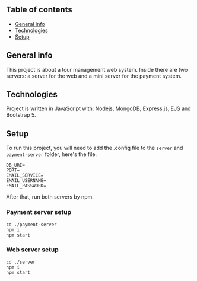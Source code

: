 ## Table of contents
* [General info](#general-info)
* [Technologies](#technologies)
* [Setup](#setup)

## General info
This project is about a tour management web system.
Inside there are two servers: a server for the web and a mini server for the payment system. 
	
## Technologies
Project is written in JavaScript with: Nodejs, MongoDB, Express.js, EJS and Bootstrap 5.

## Setup
To run this project, you will need to add the .config file to the `server` and `payment-server` folder, here's the file:
```
DB_URI=
PORT=
EMAIL_SERVICE=
EMAIL_USERNAME=
EMAIL_PASSWORD=
```
After that, run both servers by npm.
### Payment server setup
```
cd ./payment-server
npm i
npm start
```
### Web server setup
```
cd ./server
npm i
npm start
```


